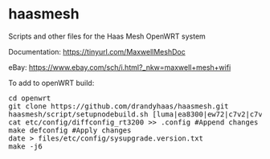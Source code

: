 # haasmesh
Scripts and other files for the Haas Mesh OpenWRT system

Documentation: https://tinyurl.com/MaxwellMeshDoc

eBay: https://www.ebay.com/sch/i.html?_nkw=maxwell+mesh+wifi

To add to openWRT build:
<pre>
cd openwrt
git clone https://github.com/drandyhaas/haasmesh.git
haasmesh/script/setupnodebuild.sh [luma|ea8300|ew72|c7v2|c7v5|jetstream|redmi|rt3200]
cat etc/config/diffconfig_rt3200 >> .config #Append changes to bottom of .config #TODO: support build targets other than rt3200
make defconfig #Apply changes
date > files/etc/config/sysupgrade.version.txt
make -j6
</pre>

